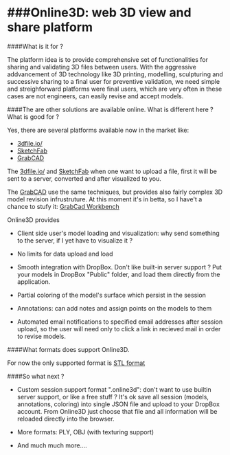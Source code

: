 ###Online3D: web 3D view and share platform  
========

####What is it for ? 

The platform idea is to provide comprehensive set of functionalities for sharing and validating 3D files 
between users. With the aggressive addvancement of 3D technology like 3D printing, modelling, sculpturing and 
successive sharing to a final user for preventive validation, we need simple and streighforward platforms were
final users, which are very often in these cases are not engineers, can easily revise and accept models. 


####The are other solutions are available online. What is different here ? What is good for ? 

Yes, there are several platforms available now in the market like: 

- [3dfile.io/](http://3dfile.io/)
- [SketchFab](https://sketchfab.com/)
- [GrabCAD](http://grabcad.com/)


The [3dfile.io/](http://3dfile.io/) and [SketchFab](https://sketchfab.com/) when one want to upload a file, first 
it will be sent to a server, converted and after visualized to you. 


The [GrabCAD](http://grabcad.com/)  use the same techniques, but provides also fairly complex 3D model revision 
infrustruture. At this moment it's in betta, so I have't a chance to stufy it: 
[GrabCad Workbench](http://grabcad.com/workbench)


Online3D provides 

+ Client side user's model loading and visualization: why send something to the server, 
  if I yet have to visualize it ? 

+ No limits for data upload and load

+ Smooth integration with DropBox. Don't like built-in server support ? Put your models in DropBox "Public" folder, 
  and load them directly from the application. 

+ Partial coloring of the model's surface which persist in the session 

+ Annotations: can add notes and assign points on the models to them 

+ Automated email notifications to specified email addresses after session upload, so the user
  will need only to click a link in recieved mail in order to revise models. 



####What formats does support Online3D. 

For now the only supported format is [STL format](http://en.wikipedia.org/wiki/STL_(file_format))


####So what next  ? 

- Custom session support format ".online3d": don't want to use builtin server support, or like a free stuff ? 
  It's ok save all session (models, annotations, coloring) into single JSON file and upload to your DropBox account.
  From Online3D just choose that file and all information will be reloaded directly into the browser. 

- More formats: PLY, OBJ (with texturing support) 

- And much much more....






